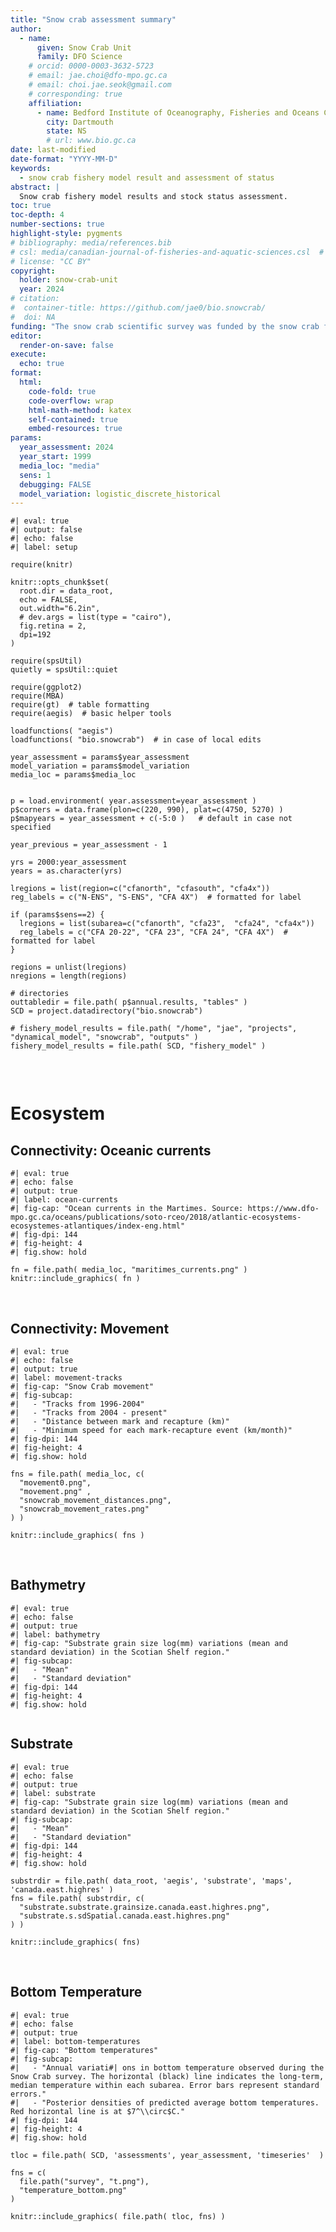 ```yaml
---
title: "Snow crab assessment summary"
author:
  - name: 
      given: Snow Crab Unit
      family: DFO Science
    # orcid: 0000-0003-3632-5723 
    # email: jae.choi@dfo-mpo.gc.ca
    # email: choi.jae.seok@gmail.com
    # corresponding: true
    affiliation: 
      - name: Bedford Institute of Oceanography, Fisheries and Oceans Canada
        city: Dartmouth
        state: NS
        # url: www.bio.gc.ca
date: last-modified
date-format: "YYYY-MM-D"
keywords: 
  - snow crab fishery model result and assessment of status
abstract: |
  Snow crab fishery model results and stock status assessment.
toc: true
toc-depth: 4
number-sections: true
highlight-style: pygments
# bibliography: media/references.bib  
# csl: media/canadian-journal-of-fisheries-and-aquatic-sciences.csl  # see https://www.zotero.org/styles for more
# license: "CC BY"
copyright: 
  holder: snow-crab-unit
  year: 2024
# citation: 
#  container-title: https://github.com/jae0/bio.snowcrab/
#  doi: NA
funding: "The snow crab scientific survey was funded by the snow crab fishers of Maritimes Region of Atlantic Canada."
editor:
  render-on-save: false
execute:
  echo: true
format:
  html: 
    code-fold: true
    code-overflow: wrap
    html-math-method: katex
    self-contained: true
    embed-resources: true
params:
  year_assessment: 2024
  year_start: 1999
  media_loc: "media"
  sens: 1
  debugging: FALSE
  model_variation: logistic_discrete_historical
---
```



 
<!-- 

## Preamble

Summary 3 of 3 -- This file is designed to be an HTML document that describes and summarizes the assessment of stock status. 


cd ~/bio/bio.snowcrab/inst/markdown

make quarto FN=05_assessment_summary YR=2024 SOURCE=~/bio/bio.snowcrab/inst/markdown WK=~/bio.data/bio.snowcrab/assessments DOCEXTENSION=html PARAMS="-P year_assessment:2024"


-->

```{r}
#| eval: true
#| output: false
#| echo: false
#| label: setup

require(knitr)

knitr::opts_chunk$set(
  root.dir = data_root,
  echo = FALSE,
  out.width="6.2in",
  # dev.args = list(type = "cairo"),
  fig.retina = 2,
  dpi=192
)

require(spsUtil)
quietly = spsUtil::quiet

require(ggplot2)
require(MBA)
require(gt)  # table formatting
require(aegis)  # basic helper tools
    
loadfunctions( "aegis")
loadfunctions( "bio.snowcrab")  # in case of local edits

year_assessment = params$year_assessment
model_variation = params$model_variation
media_loc = params$media_loc


p = load.environment( year.assessment=year_assessment )
p$corners = data.frame(plon=c(220, 990), plat=c(4750, 5270) )
p$mapyears = year_assessment + c(-5:0 )   # default in case not specified

year_previous = year_assessment - 1

yrs = 2000:year_assessment
years = as.character(yrs)

lregions = list(region=c("cfanorth", "cfasouth", "cfa4x"))
reg_labels = c("N-ENS", "S-ENS", "CFA 4X")  # formatted for label

if (params$sens==2) {
  lregions = list(subarea=c("cfanorth", "cfa23",  "cfa24", "cfa4x"))
  reg_labels = c("CFA 20-22", "CFA 23", "CFA 24", "CFA 4X")  # formatted for label
}

regions = unlist(lregions)
nregions = length(regions)

# directories
outtabledir = file.path( p$annual.results, "tables" )
SCD = project.datadirectory("bio.snowcrab")

# fishery_model_results = file.path( "/home", "jae", "projects", "dynamical_model", "snowcrab", "outputs" )
fishery_model_results = file.path( SCD, "fishery_model" )
  
```


&nbsp;  $~$  <br /> 




# Ecosystem

## Connectivity: Oceanic currents

```{r}
#| eval: true
#| echo: false 
#| output: true
#| label: ocean-currents
#| fig-cap: "Ocean currents in the Martimes. Source: https://www.dfo-mpo.gc.ca/oceans/publications/soto-rceo/2018/atlantic-ecosystems-ecosystemes-atlantiques/index-eng.html"
#| fig-dpi: 144
#| fig-height: 4
#| fig.show: hold 

fn = file.path( media_loc, "maritimes_currents.png" )
knitr::include_graphics( fn ) 

```

&nbsp;  $~$  <br /> 




## Connectivity: Movement 
   
```{r}
#| eval: true
#| echo: false 
#| output: true
#| label: movement-tracks
#| fig-cap: "Snow Crab movement"
#| fig-subcap: 
#|   - "Tracks from 1996-2004"
#|   - "Tracks from 2004 - present"
#|   - "Distance between mark and recapture (km)"
#|   - "Minimum speed for each mark-recapture event (km/month)"
#| fig-dpi: 144
#| fig-height: 4
#| fig.show: hold

fns = file.path( media_loc, c(
  "movement0.png", 
  "movement.png" ,
  "snowcrab_movement_distances.png", 
  "snowcrab_movement_rates.png" 
) )

knitr::include_graphics( fns ) 

``` 

&nbsp;  $~$  <br /> 

## Bathymetry


```{r}
#| eval: true
#| echo: false 
#| output: true
#| label: bathymetry
#| fig-cap: "Substrate grain size log(mm) variations (mean and standard deviation) in the Scotian Shelf region."
#| fig-subcap: 
#|   - "Mean"
#|   - "Standard deviation"
#| fig-dpi: 144
#| fig-height: 4
#| fig.show: hold 


```


## Substrate

```{r}
#| eval: true
#| echo: false 
#| output: true
#| label: substrate
#| fig-cap: "Substrate grain size log(mm) variations (mean and standard deviation) in the Scotian Shelf region."
#| fig-subcap: 
#|   - "Mean"
#|   - "Standard deviation"
#| fig-dpi: 144
#| fig-height: 4
#| fig.show: hold 

substrdir = file.path( data_root, 'aegis', 'substrate', 'maps', 'canada.east.highres' )
fns = file.path( substrdir, c(
  "substrate.substrate.grainsize.canada.east.highres.png",
  "substrate.s.sdSpatial.canada.east.highres.png"
) )

knitr::include_graphics( fns) 

```


&nbsp;  $~$  <br /> 



## Bottom Temperature 

```{r}
#| eval: true
#| echo: false 
#| output: true
#| label: bottom-temperatures
#| fig-cap: "Bottom temperatures"
#| fig-subcap: 
#|   - "Annual variati#| ons in bottom temperature observed during the Snow Crab survey. The horizontal (black) line indicates the long-term, median temperature within each subarea. Error bars represent standard errors."
#|   - "Posterior densities of predicted average bottom temperatures. Red horizontal line is at $7^\\circ$C."
#| fig-dpi: 144
#| fig-height: 4
#| fig.show: hold 

tloc = file.path( SCD, 'assessments', year_assessment, 'timeseries'  )

fns = c( 
  file.path("survey", "t.png"), 
  "temperature_bottom.png" 
)

knitr::include_graphics( file.path( tloc, fns) )

```
   


&nbsp;  $~$  <br /> 




 
<!--

To do:

-->
